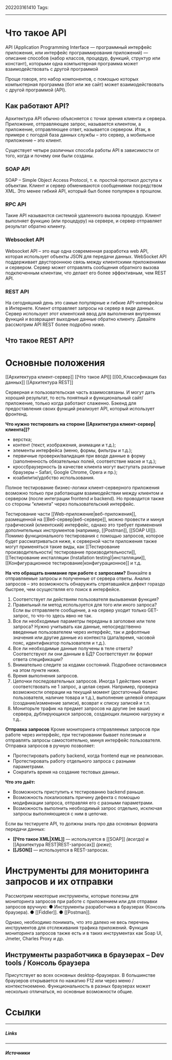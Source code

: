 202203161410
Tags:
___
# Что такое API
API (Application Programming Interface — программный интерфейс приложения, или интерфейс программирования приложений) — описание способов (набор классов, процедур, функций, структур или констант), которыми одна компьютерная программа может взаимодействовать с другой программой

Проще говоря, это набор компонентов, с помощью которых компьютерная программа (бот или же сайт) может взаимодействовать с другой программой (API). 

## Как работают API?
Архитектура API обычно объясняется с точки зрения клиента и сервера. Приложение, отправляющее запрос, называется клиентом, а приложение, отправляющее ответ, называется сервером. Итак, в примере с погодой база данных службы – это сервер, а мобильное приложение – это клиент. 

Существует четыре различных способа работы API в зависимости от того, когда и почему они были созданы.

### SOAP API 

SOAP – Simple Object Access Protocol, т. е. простой протокол доступа к объектам. Клиент и сервер обмениваются сообщениями посредством XML. Это менее гибкий API, который был более популярен в прошлом.
### RPC API

Такие API называются системой удаленного вызова процедур. Клиент выполняет функцию (или процедуру) на сервере, и сервер отправляет результат обратно клиенту.
### Websocket API

Websocket API – это еще одна современная разработка web API, которая использует объекты JSON для передачи данных. WebSocket API поддерживает двустороннюю связь между клиентскими приложениями и сервером. Сервер может отправлять сообщения обратного вызова подключенным клиентам, что делает его более эффективным, чем REST API.

### REST API

На сегодняшний день это самые популярные и гибкие API-интерфейсы в Интернете. Клиент отправляет запросы на сервер в виде данных. Сервер использует этот клиентский ввод для выполнения внутренних функций и возвращает выходные данные обратно клиенту. Давайте рассмотрим API REST более подробно ниже.

## Что такое REST API?





# Основные положения
[[Архитектура клиент-сервер]]
[[Что такое API]]
[[00_Классификация баз данных]]
[[Архитектура REST]]




Серверная и пользовательская часть взаимосвязаны. И могут дать хороший результат, то есть понятный и функциональный сайт/приложение, только когда работают слаженно.
Бэкенд для предоставления своих функций реализует API, который использует фронтенд.



**Что нужно тестировать на стороне [[Архитектура клиент-сервер|клиента]]?**

- верстка;
- контент (текст, изображения, анимации и т.д.);
- элементы интерфейса (меню, формы, фильтры и т.д.);
- первичные проверки/валидация при вводе данные в форму (заполненность обязательных полей, соответствие маске и т.д.);
- кроссбраузерность (в качестве клиента могут выступать различные браузеры – Safari, Google Chrome, Opera и пр.);
- юзабилити/удобство использования.

Полное тестирование бизнес-логики клиент-серверного приложения возможно только при работающем взаимодействии между клиентом и сервером (после интеграции frontend и backend). Но проводится также со стороны “клиента” через пользовательский интерфейс.

Тестирование части [[Web-приложение|веб-приложения]], размещенной на [[Веб-сервер|веб-сервере]], можно провести и минуя графический (клиентский) интерфейс, однако это требует применения дополнительных инструментов (например, [[Postman]], [[SOAP UI]]).
Помимо функционального тестирования с помощью запросов, которое будет рассматриваться ниже, к серверной части приложения также могут применяться такие виды, как [[Тестирование производительности| тестирование производительности]], [[Тестирование инсталляции (Installation testing)|инсталляции]], [[Конфигурационное тестирование|конфигурационное]] и т.д.


**На что обращать внимание при работе с запросами?**
Вникайте в отправляемые запросы и полученные от сервера ответы. Анализ запросов – это возможность обнаружить спрятавшийся дефект гораздо быстрее, чем осуществляя его поиск в интерфейсе.

1. Соответствует ли действиям пользователя вызываемая функция?
2. Правильный ли метод используется для того или иного запроса? Если вы отправляете сообщение, а на сервер уходит только GET-запрос, то что-то здесь явно не так.
3. Все ли необходимые параметры переданы в заголовке или теле запроса? Нужно учитывать как данные, непосредственно введенные пользователем через интерфейс, так и дефолтные значения или другие данные из контекста (дата/время, часовой пояс, идентификатор пользователя и т.д.).
4. Все ли необходимые данные получены в теле ответа? Соответствуют ли они данным в БД? Соответствует ли формат ответа спецификации?
5. Внимательно следите за кодами состояний. Подробнее остановимся на этом пункте ниже.
6. Время выполнения запросов.
7. Цепочки последовательных запросов. Иногда 1 действию может соответствовать не 1 запрос, а целая серия. Например, проверка возможности операции на текущий момент (достаточный баланс пользователя, наличие товара и т.д.), выполнение целевой операции (создание/изменение записи), возврат к списку записей и т.п.
8. Мониторьте трафик на предмет запросов на другие (не ваши) сервера, дублирующихся запросов, создающих лишнюю нагрузку и т.д..


**Отправка запросов**
Кроме мониторинга отправляемых запросов при работе через интерфейс, при
тестировании бывает полезным и отправлять запросы самостоятельно, минуя интерфейс пользователя.
Отправка запросов в ручную позволяет:
- Протестировать работу backend, когда frontend еще не реализован.
- Протестировать работу отдельного запроса с разными параметрами.
- Сократить время на создание тестовых данных.

**Что это даёт:**
- Возможность приступить к тестированию backend раньше.
- Возможность локализовать причину дефекта с помощью модификации запроса, отправляя его с разными параметрами.
- Возможность выполнить необходимый запрос отдельно, исключая запросы выполняющиеся с ним в цепочке.




Если вы тестируете API, то должны знать про два основных формата передачи данных:
-   **[[Что такое XML|XML]]** — используется в [[SOAP]] _(всегда)_ и [[Архитектура REST|REST-запросах]] _(реже)_;
-   **[[JSON]]** — используется в REST-запросах.
 

# Инструменты для мониторинга запросов и их отправки

Рассмотрим некоторые инструменты, которые полезны для мониторинга запросов при работе с приложением или для отправки запросов вручную:
● Инструменты разработчика в браузерах (Консоль браузера).
● [[Fiddler]].
● [[Postman]].

Однако, необходимо понимать, что это далеко не весь перечень инструментов для отслеживания трафика приложений. Функция мониторинга запросов также есть и в таких инструментах как Soap UI, Jmeter, Charles Proxy и др.



## Инструменты разработчика в браузерах – Dev tools / Консоль браузера
Присутствует во всех основных desktop-браузерах.
В большинстве браузеров открывается по нажатию F12 или через меню / контекстноеменю.
Функциональность в разных браузерах может несколько отличаться, но основные
возможности общие.


# Ссылки
___
##### Links



---
##### Источники
